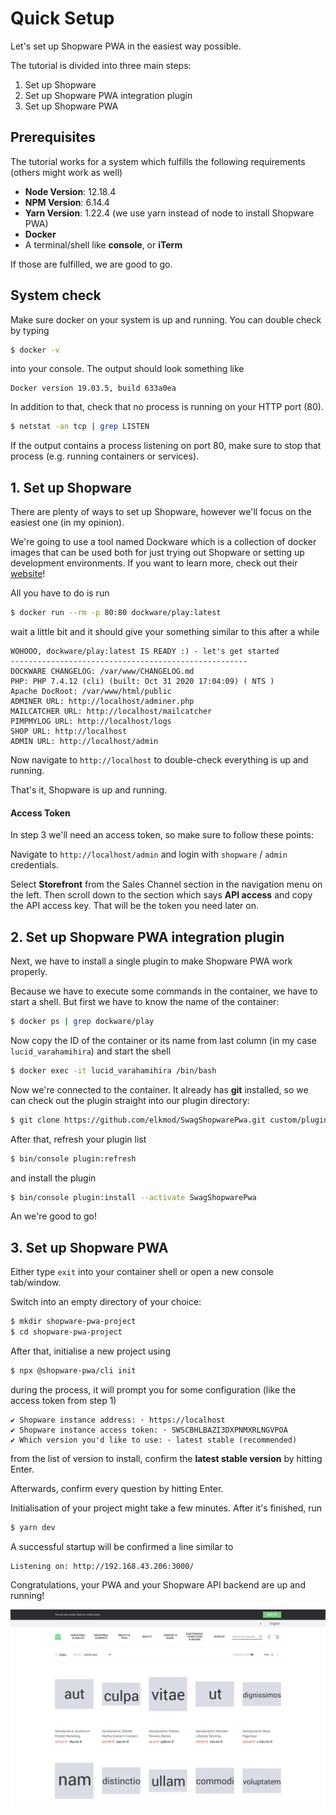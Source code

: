 # Quick Setup

Let's set up Shopware PWA in the easiest way possible.

The tutorial is divided into three main steps:

1. Set up Shopware
2. Set up Shopware PWA integration plugin
3. Set up Shopware PWA

## Prerequisites

The tutorial works for a system which fulfills the following requirements \(others might work as well\)

* **Node Version**: 12.18.4
* **NPM Version**: 6.14.4
* **Yarn Version**: 1.22.4 \(we use yarn instead of node to install Shopware PWA\)
* **Docker**
* A terminal/shell like **console**, or **iTerm**

If those are fulfilled, we are good to go.

## System check

Make sure docker on your system is up and running. You can double check by typing

```bash
$ docker -v
```

into your console. The output should look something like

```text
Docker version 19.03.5, build 633a0ea
```

In addition to that, check that no process is running on your HTTP port \(80\).

```bash
$ netstat -an tcp | grep LISTEN
```

If the output contains a process listening on port 80, make sure to stop that process \(e.g. running containers or services\).

## 1. Set up Shopware

There are plenty of ways to set up Shopware, however we'll focus on the easiest one \(in my opinion\).

We're going to use a tool named Dockware which is a collection of docker images that can be used both for just trying out Shopware or setting up development environments. If you want to learn more, check out their [website](https://dockware.io/)!

All you have to do is run

```bash
$ docker run --rm -p 80:80 dockware/play:latest
```

wait a little bit and it should give your something similar to this after a while

```text
WOHOOO, dockware/play:latest IS READY :) - let's get started
-----------------------------------------------------
DOCKWARE CHANGELOG: /var/www/CHANGELOG.md
PHP: PHP 7.4.12 (cli) (built: Oct 31 2020 17:04:09) ( NTS )
Apache DocRoot: /var/www/html/public
ADMINER URL: http://localhost/adminer.php
MAILCATCHER URL: http://localhost/mailcatcher
PIMPMYLOG URL: http://localhost/logs
SHOP URL: http://localhost
ADMIN URL: http://localhost/admin
```

Now navigate to `http://localhost` to double-check everything is up and running.

That's it, Shopware is up and running.

#### Access Token

In step 3 we'll need an access token, so make sure to follow these points:

Navigate to `http://localhost/admin` and login with `shopware` / `admin` credentials.

Select **Storefront** from the Sales Channel section in the navigation menu on the left. Then scroll down to the section which says **API access** and copy the API access key. That will be the token you need later on.

## 2. Set up Shopware PWA integration plugin

Next, we have to install a single plugin to make Shopware PWA work properly.

Because we have to execute some commands in the container, we have to start a shell. But first we have to know the name of the container:

```bash
$ docker ps | grep dockware/play
```

Now copy the ID of the container or its name from last column \(in my case `lucid_varahamihira`\) and start the shell

```bash
$ docker exec -it lucid_varahamihira /bin/bash
```

Now we're connected to the container. It already has **git** installed, so we can check out the plugin straight into our plugin directory:

```bash
$ git clone https://github.com/elkmod/SwagShopwarePwa.git custom/plugins/SwagShopwarePwa
```

After that, refresh your plugin list

```bash
$ bin/console plugin:refresh
```

and install the plugin

```bash
$ bin/console plugin:install --activate SwagShopwarePwa
```

An we're good to go!

## 3. Set up Shopware PWA

Either type `exit` into your container shell or open a new console tab/window.

Switch into an empty directory of your choice:

```bash
$ mkdir shopware-pwa-project
$ cd shopware-pwa-project
```

After that, initialise a new project using

```bash
$ npx @shopware-pwa/cli init
```

during the process, it will prompt you for some configuration \(like the access token from step 1\)

```text
✔ Shopware instance address: · https://localhost
✔ Shopware instance access token: · SWSCBHLBAZI3DXPNMXRLNGVPOA
✔ Which version you'd like to use: · latest stable (recommended)
```

from the list of version to install, confirm the **latest stable version** by hitting Enter.

Afterwards, confirm every question by hitting Enter.

Initialisation of your project might take a few minutes. After it's finished, run

```bash
$ yarn dev
```

A successful startup will be confirmed a line similar to

```text
Listening on: http://192.168.43.206:3000/
```

Congratulations, your PWA and your Shopware API backend are up and running!

![](../../.gitbook/assets/image%20%284%29.png)

